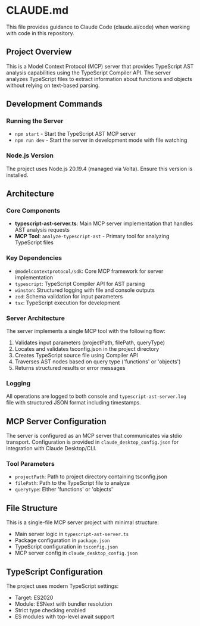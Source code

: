 # CLAUDE.md

This file provides guidance to Claude Code (claude.ai/code) when working with code in this repository.

## Project Overview

This is a Model Context Protocol (MCP) server that provides TypeScript AST analysis capabilities using the TypeScript Compiler API. The server analyzes TypeScript files to extract information about functions and objects without relying on text-based parsing.

## Development Commands

### Running the Server
- `npm start` - Start the TypeScript AST MCP server
- `npm run dev` - Start the server in development mode with file watching

### Node.js Version
The project uses Node.js 20.19.4 (managed via Volta). Ensure this version is installed.

## Architecture

### Core Components
- **typescript-ast-server.ts**: Main MCP server implementation that handles AST analysis requests
- **MCP Tool**: `analyze-typescript-ast` - Primary tool for analyzing TypeScript files

### Key Dependencies
- `@modelcontextprotocol/sdk`: Core MCP framework for server implementation
- `typescript`: TypeScript Compiler API for AST parsing
- `winston`: Structured logging with file and console outputs
- `zod`: Schema validation for input parameters
- `tsx`: TypeScript execution for development

### Server Architecture
The server implements a single MCP tool with the following flow:
1. Validates input parameters (projectPath, filePath, queryType)
2. Locates and validates tsconfig.json in the project directory
3. Creates TypeScript source file using Compiler API
4. Traverses AST nodes based on query type ('functions' or 'objects')
5. Returns structured results or error messages

### Logging
All operations are logged to both console and `typescript-ast-server.log` file with structured JSON format including timestamps.

## MCP Server Configuration

The server is configured as an MCP server that communicates via stdio transport. Configuration is provided in `claude_desktop_config.json` for integration with Claude Desktop/CLI.

### Tool Parameters
- `projectPath`: Path to project directory containing tsconfig.json
- `filePath`: Path to the TypeScript file to analyze
- `queryType`: Either 'functions' or 'objects'

## File Structure

This is a single-file MCP server project with minimal structure:
- Main server logic in `typescript-ast-server.ts`
- Package configuration in `package.json` 
- TypeScript configuration in `tsconfig.json`
- MCP server config in `claude_desktop_config.json`

## TypeScript Configuration

The project uses modern TypeScript settings:
- Target: ES2020
- Module: ESNext with bundler resolution
- Strict type checking enabled
- ES modules with top-level await support